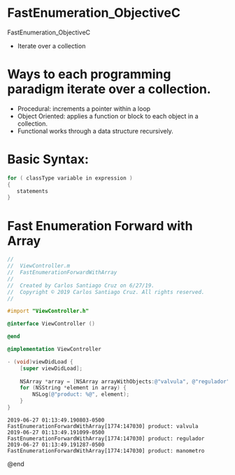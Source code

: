 # FastEnumeration_ObjectiveC
FastEnumeration_ObjectiveC

- Iterate over a collection

# Ways to each programming paradigm iterate over a collection.

- Procedural: increments a pointer within a loop
- Object Oriented: applies a function or block to each object in a collection.
- Functional works through a data structure recursively.

# Basic Syntax:

``` objective-c
for ( classType variable in expression )
{
   statements
}
```

# Fast Enumeration Forward with Array

``` objective-c
//
//  ViewController.m
//  FastEnumerationForwardWithArray
//
//  Created by Carlos Santiago Cruz on 6/27/19.
//  Copyright © 2019 Carlos Santiago Cruz. All rights reserved.
//

#import "ViewController.h"

@interface ViewController ()

@end

@implementation ViewController

- (void)viewDidLoad {
    [super viewDidLoad];
    
    NSArray *array = [NSArray arrayWithObjects:@"valvula", @"regulador", @"manometro", nil];
    for (NSString *element in array) {
        NSLog(@"product: %@", element);
    }
}
```


``` console
2019-06-27 01:13:49.190803-0500 FastEnumerationForwardWithArray[1774:147030] product: valvula
2019-06-27 01:13:49.191099-0500 FastEnumerationForwardWithArray[1774:147030] product: regulador
2019-06-27 01:13:49.191287-0500 FastEnumerationForwardWithArray[1774:147030] product: manometro
```



@end






